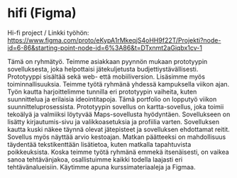 # hifi (Figma)
Hi-fi project
/ Linkki työhön: https://www.figma.com/proto/eKypA1rMkeqjS4oHH9f22T/Projekti?node-id=6-86&starting-point-node-id=6%3A86&t=DTxnmt2aGiqbx1cv-1

Tämä on ryhmätyö. Teimme asiakkaan pyynnön mukaan prototyypin sovelluksesta, joka helpottaisi jätekuljetusta budjettiystävällisesti. Prototyyppi sisältää sekä web- että mobiiliversion. Lisäsimme myös toiminnallisuuksia. Teimme työtä ryhmänä yhdessä kampuksella viikon ajan. Työn kautta harjoittelimme tunnilla eri prototyypin vaiheita, kuten suunnittelua ja erilaisia ideointitapoja. Tämä portfolio on lopputyö viikon suunnitteluprosessista. Prototyypin sovellus on kartta-sovellus, joka toimii tekoälyä ja valmiiksi löytyvää Maps-sovellusta hyödyntäen. Sovellukseen on lisätty kirjautumis-sivu ja valikkoasetuksia ja profiilia varten. Sovelluksen kautta kuski näkee täynnä olevat jätepisteet ja sovelluksen ehdottamat reitit. Sovellus myös näyttää arvio kestoajan. Matkan päätteeksi on mahdollisuus täydentää tekstikenttään lisätietoa, kuten matkalla tapahtuvista poikkeuksista. Koska teimme työtä ryhmänä emmekä itsenäisesti, on vaikea sanoa tehtävänjakoa, osallistuimme kaikki todella laajasti eri tehtävänalueisiin. Käytimme apuna kurssimateriaaleja ja Figmaa.


